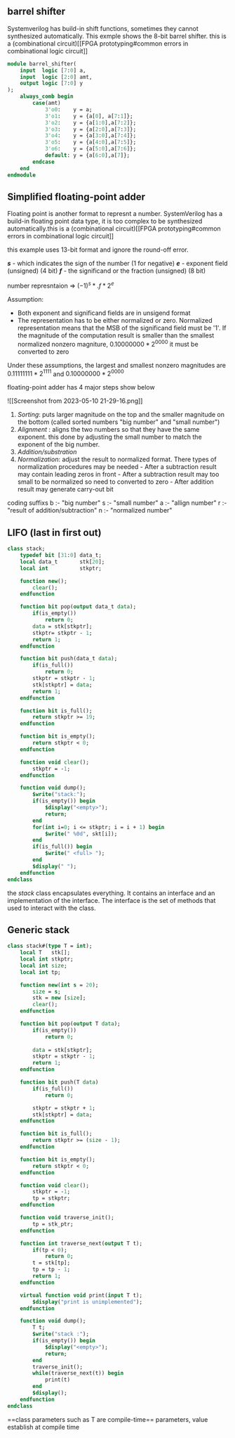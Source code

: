 ## barrel shifter

Systemverilog has build-in shift functions, sometimes they cannot synthesized automatically. This exmple shows the 8-bit barrel shifter. this is a (combinational circuit)[[FPGA prototyping#common errors in combinational logic circuit]]

```systemverilog
module barrel_shifter(
	input  logic [7:0] a,
	input  logic [2:0] amt,
	output logic [7:0] y
);
	always_comb begin
		case(amt)
			3'o0:    y = a;
			3'o1:    y = {a[0], a[7:1]};
			3'o2:    y = {a[1:0],a[7:2]};
			3'o3:    y = {a[2:0],a[7:3]};
			3'o4:    y = {a[3:0],a[7:4]};
			3'o5:    y = {a[4:0],a[7:5]};
			3'o6:    y = {a[5:0],a[7:6]};
			default: y = {a[6:0],a[7]};
		endcase
	end
endmodule
```

## Simplified floating-point adder

Floating point is another format to represnt a number. SystemVerilog has a build-in floating point data type, it is too complex to be synthesized automatically.this is a (combinational circuit)[[FPGA prototyping#common errors in combinational logic circuit]]

this example uses 13-bit format and ignore the round-off error.

___s___ - which indicates the sign of the number (1 for negative)
___e___ - exponent field (unsigned) (4 bit)
___f___ -  the significand or the fraction (unsigned) (8 bit)

number represntaion =>  $(-1)^s*.f*2^e$

Assumption:
- Both exponent and significand fields are in unsigend format
- The representation has to be either normalized or zero. Normalized representation means that the MSB of the significand field must be '1'. If the magnitude of the computation result is smaller than the smallest normalized nonzero magniture, $0.10000000*2^0000$ it must be converted to zero

Under these assumptions, the largest and smallest nonzero magnitudes are $0.11111111*2^{1111}$ and $0.10000000*2^{0000}$

floating-point adder has 4 major steps show below

![[Screenshot from 2023-05-10 21-29-16.png]]

1. _Sorting_: puts larger magnitude on the top and the smaller magnitude on the bottom (called sorted numbers "big number" and "small number")
2. _Alignment_ : aligns the two numbers so that they have the same exponent. this done by adjusting the small number to match the exponent of the big number.
3. _Addition/substration_
4. _Normalization_: adjust the result to normalized format. There types of normalization procedures may be needed
			- After a subtraction result may contain leading zeros in front
			- After a subtraction result may too small to be normalized so need to converted to zero
			- After addition result may generate carry-out bit

coding suffixs 
b :- "big number"
s :- "small number"
a :- "allign number"
r :- "result of addition/subtraction"
n :- "normalized number"

## LIFO (last in first out) 
```systemverilog
class stack;
	typedef bit [31:0] data_t;
	local data_t       stk[20];
	local int          stkptr;

	function new();
		clear();
	endfunction

	function bit pop(output data_t data);
		if(is_empty())
			return 0;
		data = stk[stkptr];
		stkptr= stkptr - 1;
		return 1;
	endfunction

	function bit push(data_t data);
		if(is_full())
			return 0;
		stkptr = stkptr - 1;
		stk[stkptr] = data;
		return 1;
	endfunction

	function bit is_full();
		return stkptr >= 19;
	endfunction

	function bit is_empty();
		return stkptr < 0;
	endfunction

	function void clear();
		stkptr = -1;
	endfunction

	function void dump();
		$write("stack:");
		if(is_empty()) begin
			$display("<empty>");
			return;
		end
		for(int i=0; i <= stkptr; i = i + 1) begin
			$write(" %0d", skt[i]);
		end
		if(is_full()) begin
			$write(" <full> ");
		end
		$display(" ");
	endfunction
endclass
```

the _stack_ class encapsulates everything. It contains an interface and an implementation of the interface. The interface is the set of methods that used to interact with the class. 

## Generic stack
```systemverilog
class stack#(type T = int);
	local T   stk[];
	local int stkptr;
	local int size;
	local int tp;

	function new(int s = 20);
		size = s;
		stk = new [size];
		clear();
	endfunction

	function bit pop(output T data);
		if(is_empty())
			return 0;
		
		data = stk[stkptr];
		stkptr = stkptr - 1;
		return 1; 
	endfunction

	function bit push(T data)
		if(is_full())
			return 0;

		stkptr = stkptr + 1;
		stk[stkptr] = data;
	endfunction

	function bit is_full();
		return stkptr >= (size - 1);
	endfunction

	function bit is_empty();
		return stkptr < 0;
	endfunction

	function void clear();
		stkptr = -1;
		tp = stkptr;
	endfunction

	function void traverse_init();
		tp = stk_ptr;
	endfunction

	function int traverse_next(output T t);
		if(tp < 0);
			return 0;
		t = stk[tp];
		tp = tp - 1;
		return 1;
	endfunction

	virtual function void print(input T t);
		$display("print is unimplemented");
	endfunction

	function void dump();
		T t;
		$write("stack :");
		if(is_empty()) begin
			$display("<empty>");
			return;
		end
		traverse_init();
		while(traverse_next(t)) begin
			print(t)
		end
		$display();
	endfunction
endclass
```

==class parameters such as T are compile-time== parameters, value establish at compile time
